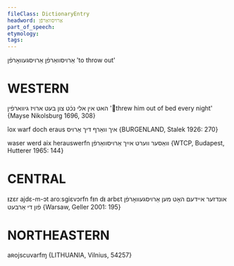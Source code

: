 ```yaml
---
fileClass: DictionaryEntry
headword: אַרויסוואַרפֿן
part_of_speech: 
etymology: 
tags: 
---
```

אַרויסוואַרפֿן
אַרויסגעוואָרפֿן
'to throw out'

WESTERN
========

האט אין אלי נכֿט צון בעט ארויז גיווארפֿין
'threw him out of bed every night'
{Mayse Nikolsburg 1696, 308}

îox warf doch eraus איך וואַרף דיך אַרויס {BURGENLAND, Stalek 1926: 270}

waser werd aix herauswerfn וואַסער ווערט אײַך אַרויסוואַרפֿן {WTCP, Budapest, Hutterer 1965: 144}

CENTRAL
========

ᵻzɛr ajdɛ-m-ɔt aroːsgiɛvɔrfn fᵻn dᵻ arbɛt אונדזער איידעם האָט מען אַרויסגעוואָרפֿן פֿון די אַרבעט {Warsaw, Geller 2001: 195}

NORTHEASTERN
==============

aʀojscuvarfɱ {LITHUANIA, Vilnius, 54257}